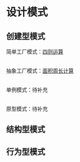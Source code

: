 # 设计模式
## 创建型模式
简单工厂模式：[四则运算](/src/main/java/cn/maxiaot/factory/simplefactory)

<br>抽象工厂模式：[面积周长计算](src\main\java\cn\maxiaot\factory\abstracefactory)

<br>单例模式：待补充

<br>原型模式：待补充

## 结构型模式

## 行为型模式

